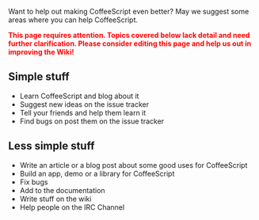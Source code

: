 Want to help out making CoffeeScript even better? May we suggest some areas where you can help CoffeeScript.

<font color="red">**This page requires attention. Topics covered below lack detail and need further clarification. Please consider editing this page and help us out in improving the Wiki!**</font>

## Simple stuff

* Learn CoffeeScript and blog about it
* Suggest new ideas on the issue tracker
* Tell your friends and help them learn it
* Find bugs on post them on the issue tracker

## Less simple stuff

* Write an article or a blog post about some good uses for CoffeeScript
* Build an app, demo or a library for CoffeeScript
* Fix bugs
* Add to the documentation
* Write stuff on the wiki
* Help people on the IRC Channel
